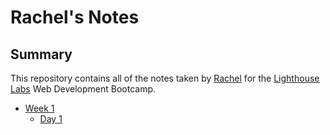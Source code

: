 # Rachel's Notes

## Summary 

This repository contains all of the notes taken by [Rachel](https://github.com/conste11ations) for the [Lighthouse Labs](https://www.lighthouselabs.ca/) Web Development Bootcamp.

* [Week 1](/Week_1)
  * [Day 1](/Week_1/Day_1)